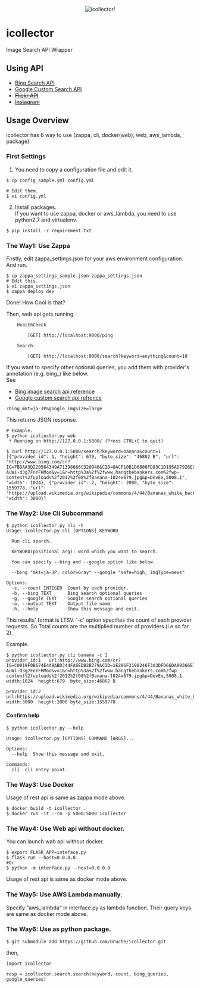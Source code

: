 <p align="center">
    <img src="https://www.dropbox.com/s/nmo71xslwn3slm5/icollector-oruche.png?dl=1" alt="icollector!"/>
</p>

# icollector

Image Search API Wrapper

## Using API
* [Bing Search API](https://www.microsoft.com/cognitive-services)
* [Google Custom Search API](https://developers.google.com/custom-search/json-api/v1/using_rest?hl=ja)
* ~~[Flickr API](https://www.flickr.com/services/api/flickr.photos.search.html)~~
* ~~[Instagram](https://www.instagram.com/developer/endpoints/media/)~~

## Usage Overview

icollector has 6 way to use (zappa, cli, docker(web), web, aws_lambda, package).  

### First Settings

1. You need to copy a configuration file and edit it.  

```
$ cp config_sample.yml config.yml

# Edit them.
$ vi config.yml
```

2. Install packages.  
If you want to use zappa, docker or aws_lambda, you need to use python2.7 and virtualenv.

```
$ pip install -r requirement.txt
```

### The Way1: Use Zappa

Firstly, edit zappa_settings.json for your aws environment configuration.  
And run.

```
$ cp zappa_settings_sample.json zappa_settings.json
# Edit this.
$ vi zappa_settings.json 
$ zappa deploy dev
```
Done! How Cool is that?

Then, web api gets running.

```
    HealthCheck
        
        [GET] http://localhost:9000/ping

    Search.

        [GET] http://localhost:9000/search?keyword=anything&count=10

```

If you want to specify other optional queries, you add them with provider's annotation (e.g. bing_) like below.  
See 
- [Bing image search api reference](https://msdn.microsoft.com/en-us/library/dn760791.aspx)
- [Google custom search api refrence](https://developers.google.com/custom-search/json-api/v1/reference/cse/list)

```
?bing_mkt=ja-JP&google_imgSize=large

```

This returns JSON response.

```
# Example.
$ python icollector.py web
 * Running on http://127.0.0.1:5000/ (Press CTRL+C to quit)
  
$ curl http://127.0.0.1:5000/search?keyword=banana&count=1
[{"provider_id": 1, "height": 679, "byte_size": "46802 B", "url": "http://www.bing.com/cr?IG=7BDAA3D220564349A71398666C320946&CID=0ACF10B1D6806FD83C1D195AD7926E9F&rd=1&h=JE9jlpJMuqdCiBHIIKUMm7ffA-AuWi-d3g7FnYFHMoo&v=1&r=http%3a%2f%2fwww.hangthebankers.com%2fwp-content%2fuploads%2f2012%2f08%2fBanana-1024x679.jpg&p=DevEx,5008.1", "width": 1024}, {"provider_id": 2, "height": 2000, "byte_size": 1559778, "url": "https://upload.wikimedia.org/wikipedia/commons/4/44/Bananas_white_background_DS.jpg", "width": 3000}]

```

### The Way2: Use Cli Subcommand

```
$ python icollector.py cli -h
Usage: icollector.py cli [OPTIONS] KEYWORD

  Run cli search.

  KEYWORD(positional arg): word which you want to search.

  You can specify --bing and --google option like below.

  --bing "mkt=ja-JP, color=Gray" --google "safe=high, imgType=news"

Options:
  -c, --count INTEGER  Count by each provider.
  -b, --bing TEXT      Bing search optional queries
  -g, --google TEXT    Google search optional queries
  -o, --output TEXT    Output file name
  -h, --help           Show this message and exit.
 ```
This results' format is LTSV.
'-c' option specifies the count of each provider requests.
So Total counts are the multiplied number of providers (i.e so far 2).

Example.
```
$ python icollector.py cli banana -c 1
provider_id:1	url:http://www.bing.com/cr?IG=C0019F0B674E4A9ABD344FA6EDB2B279&CID=1E206F3198246F3A3DFD66DA99366E71&rd=1&h=JE9jlpJMuqdCiBHIIKUMm7ffA-AuWi-d3g7FnYFHMoo&v=1&r=http%3a%2f%2fwww.hangthebankers.com%2fwp-content%2fuploads%2f2012%2f08%2fBanana-1024x679.jpg&p=DevEx,5008.1	width:1024	height:679	byte_size:46802 B

provider_id:2	url:https://upload.wikimedia.org/wikipedia/commons/4/44/Bananas_white_background_DS.jpg	width:3000	height:2000	byte_size:1559778
```

#### Confirm help

```
$ python icollector.py --help

Usage: icollector.py [OPTIONS] COMMAND [ARGS]...

Options:
  --help  Show this message and exit.

Commands:
  cli  cli entry point.
```

### The Way3: Use Docker

Usage of rest api is same as zappa mode above.  

```
$ docker build -t icollector .
$ docker run -it --rm -p 5000:5000 icollector
```

### The Way4: Use Web api without docker.

You can launch wab api without docker.   

```
$ export FLASK_APP=inteface.py
$ flask run --host=0.0.0.0
#Or  
$ python -m interface.py --host=0.0.0.0
```
Usage of rest api is same as docker mode above.  


### The Way5: Use AWS Lambda manually.
Specify "aws_lambda" in interface.py as lambda function.
Their query keys are same as docker mode above.

### The Way6: Use as python package.

```
$ git submodule add https://github.com/Oruche/icollector.git
```
then,  

```
import icollector

resp = icollector.search.search(keyword, count, bing_queries, google_queries)
```


